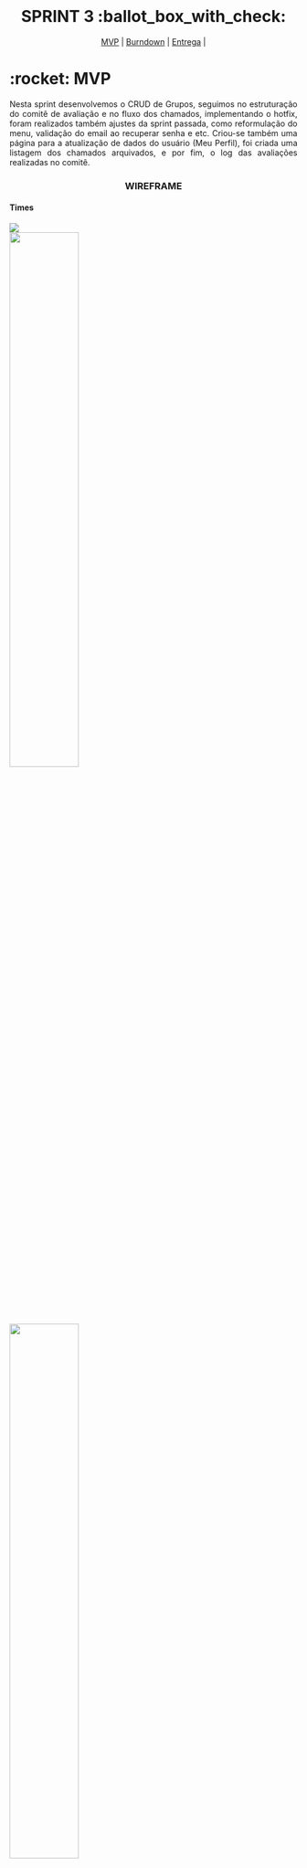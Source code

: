 

<br id="topo">
 
<h1 align="center"> SPRINT 3 :ballot_box_with_check: </h1>

<p align="center">
    <a href="#mvp">MVP</a> | 
    <a href="#burndown">Burndown</a> | 
    <a href="#entrega">Entrega</a> | 
</p>
<span id="mvp">
 
<h1> :rocket: MVP </h1>
<p align="justify">Nesta sprint desenvolvemos o CRUD de Grupos, seguimos no estruturação do comitê de avaliação e no fluxo dos chamados, implementando o hotfix, foram realizados também ajustes da sprint passada, como reformulação do menu, validação do email ao recuperar senha e etc. Criou-se também uma página para a atualização de dados do usuário (Meu Perfil), foi criada uma listagem dos chamados arquivados, e por fim, o log das avaliações realizadas no comitê.</p>
  
  
 <h3 align="center"> WIREFRAME </h3>
<p align="center">
  <h4>Times</h2>
  <img src="https://github.com/peonia-api/API_4_Semestre/blob/main/imagens/ListagemGrupos.png"align="center"/>
  </br>
  <img src="https://github.com/peonia-api/API_4_Semestre/blob/main/imagens/AdicionarGrupo.png" width="49%" align="center"/> &nbsp;
  <img src="https://github.com/peonia-api/API_4_Semestre/blob/main/imagens/EditarGrupo.png" width="49%" align="center"/>
  <h4>Log de Avaliações</h2>
  <img src="https://github.com/peonia-api/API_4_Semestre/blob/main/imagens/LogAvaliacoes.png" width="49%" align="center"/> &nbsp;
  <img src="https://github.com/peonia-api/API_4_Semestre/blob/main/imagens/ModalLogDeAvaliacoes.png" width="49%" align="center"/>
  <h4>Meu Perfil</h2>
  <img src="https://github.com/peonia-api/API_4_Semestre/blob/main/imagens/MeuPerfil.png" align="center"/>
  <h4>Comitê de Avaliação</h2>
  <img src="https://github.com/peonia-api/API_4_Semestre/blob/main/imagens/ComiteAprovacao.png" width="49%" align="center"/> &nbsp;
  <img src="https://github.com/peonia-api/API_4_Semestre/blob/main/imagens/ComiteHotfix.png" width="49%" align="center"/>
</p>
<br>

 <h3 align="center"> USER STORIES </h3>
<p align="center">
  <img src="https://github.com/peonia-api/API_4_Semestre/blob/main/imagens/UserStorys_Sprint3.png" align="center"/>
</p>

  <h3 align="center" id="diagramas"> DIAGRAMAS </h3>
<h1 align="center">
    <img src="https://github.com/peonia-api/API_4_Semestre/blob/main/imagens/DERsprint3.jpg" align="center"/> &nbsp;
    <img src="https://github.com/peonia-api/API_4_Semestre/blob/main/imagens/LOGICO_DERsprint3.jpg" align="center"/>
</h1>
<br>
  
<span id="burndown">
 
## :pushpin: Burndown
<br>
     <img src="https://github.com/peonia-api/API_4_Semestre/blob/main/imagens/sprint3.png" align="center"/>
 
  
 <span id="entrega">
 
## 👩‍💻 Entrega

https://github.com/peonia-api/API_4_Semestre/assets/86448876/58c57fd3-f7c8-488c-92d2-2f7e9c88633b

<br>
   
  → [Voltar ao topo](#topo)
<h1 align="center"> <img src = "https://fatecsjc-prd.azurewebsites.net/images/logo/fatecsjc_400x192.png" height="70"  align="auto">
<h5 align="center"> Projeto Integrador - Faculdade de Tecnologia de São José dos Campos - Prof. Jessen Vidal </h5>
